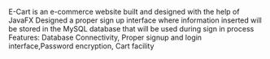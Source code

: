 E-Cart is an e-commerce website built and designed with the help of JavaFX
Designed a proper sign up interface where information inserted will be stored in the MySQL database that will be used during sign in process
Features: Database Connectivity, Proper signup and login interface,Password encryption, Cart facility
